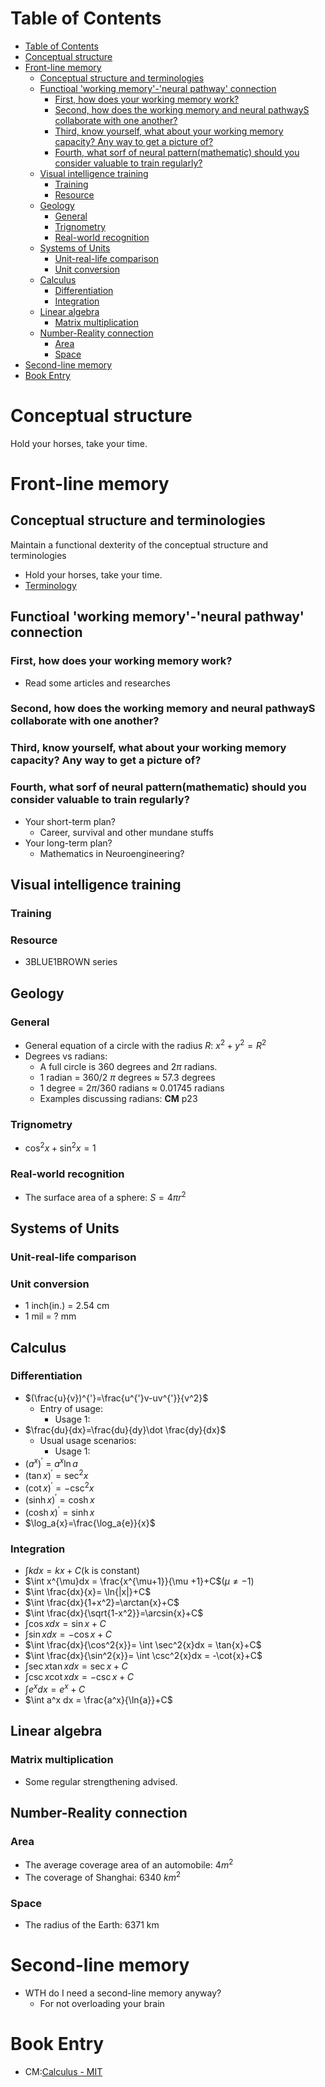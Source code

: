 # Table of Contents
- [Table of Contents](#table-of-contents)
- [Conceptual structure](#conceptual-structure)
- [Front-line memory](#front-line-memory)
  - [Conceptual structure and terminologies](#conceptual-structure-and-terminologies)
  - [Functioal 'working memory'-'neural pathway' connection](#functioal-working-memory-neural-pathway-connection)
    - [First, how does your working memory work?](#first-how-does-your-working-memory-work)
    - [Second, how does the working memory and neural pathwayS collaborate with one another?](#second-how-does-the-working-memory-and-neural-pathways-collaborate-with-one-another)
    - [Third, know yourself, what about your working memory capacity? Any way to get a picture of?](#third-know-yourself-what-about-your-working-memory-capacity-any-way-to-get-a-picture-of)
    - [Fourth, what sorf of neural pattern(mathematic) should you consider valuable to train regularly?](#fourth-what-sorf-of-neural-patternmathematic-should-you-consider-valuable-to-train-regularly)
  - [Visual intelligence training](#visual-intelligence-training)
    - [Training](#training)
    - [Resource](#resource)
  - [Geology](#geology)
    - [General](#general)
    - [Trignometry](#trignometry)
    - [Real-world recognition](#real-world-recognition)
  - [Systems of Units](#systems-of-units)
    - [Unit-real-life comparison](#unit-real-life-comparison)
    - [Unit conversion](#unit-conversion)
  - [Calculus](#calculus)
    - [Differentiation](#differentiation)
    - [Integration](#integration)
  - [Linear algebra](#linear-algebra)
    - [Matrix multiplication](#matrix-multiplication)
  - [Number-Reality connection](#number-reality-connection)
    - [Area](#area)
    - [Space](#space)
- [Second-line memory](#second-line-memory)
- [Book Entry](#book-entry)
# Conceptual structure
Hold your horses, take your time.
# Front-line memory
## Conceptual structure and terminologies
Maintain a functional dexterity of the conceptual structure and terminologies
- Hold your horses, take your time.
- [Terminology](./terminology.md)

## Functioal 'working memory'-'neural pathway' connection
### First, how does your working memory work?
- Read some articles and researches
### Second, how does the working memory and neural pathwayS collaborate with one another?
### Third, know yourself, what about your working memory capacity? Any way to get a picture of?
### Fourth, what sorf of neural pattern(mathematic) should you consider valuable to train regularly?
- Your short-term plan? 
  - Career, survival and other mundane stuffs
- Your long-term plan?
  - Mathematics in Neuroengineering?

## Visual intelligence training
### Training
### Resource
- 3BLUE1BROWN series
## Geology
### General
- General equation of a circle with the radius $R$: $x^2+y^2 = R^2$
- Degrees vs radians:
  - A full circle is 360 degrees and $2\pi$ radians.
  - 1 radian = 360/2 $\pi$ degrees $\approx$ 57.3 degrees
  - 1 degree = $2\pi /360$ radians $\approx$ 0.01745 radians
  - Examples discussing radians: **CM** p23
### Trignometry
- $\cos^2{x}+\sin^2{x}=1$
### Real-world recognition
- The surface area of a sphere: $S=4\pi r^2$

## Systems of Units
### Unit-real-life comparison
### Unit conversion
- 1 inch(in.) = 2.54 cm
- 1 mil = ? mm

## Calculus
### Differentiation
- $(\frac{u}{v})^{'}=\frac{u^{'}v-uv^{'}}{v^2}$
  - Entry of usage:
    - Usage 1:
- $\frac{du}{dx}=\frac{du}{dy}\dot \frac{dy}{dx}$
  - Usual usage scenarios:
    - Usage 1:
- ${(a^x)}^{'}=a^x \ln{a}$
- ${(\tan{x})}^{'}={\sec^2{x}}$
- ${(\cot{x})}^{'}={-\csc^2{x}}$
- ${(\sinh{x})}^{'}={\cosh{x}}$
- ${(\cosh{x})}^{'}={\sinh{x}}$
- $\log_a{x}=\frac{\log_a{e}}{x}$

### Integration
- $\int kdx = kx+C$(k is constant)
- $\int x^{\mu}dx = \frac{x^{\mu+1}}{\mu +1}+C$($\mu \neq -1$)
- $\int \frac{dx}{x}= \ln{|x|}+C$
- $\int \frac{dx}{1+x^2}=\arctan{x}+C$
- $\int \frac{dx}{\sqrt{1-x^2}}=\arcsin{x}+C$
- $\int \cos{x}dx = \sin{x} + C$
- $\int \sin{x}dx = -\cos{x} + C$
- $\int \frac{dx}{\cos^2{x}}= \int \sec^2{x}dx = \tan{x}+C$
- $\int \frac{dx}{\sin^2{x}}= \int \csc^2{x}dx = -\cot{x}+C$
- $\int \sec{x}\tan{x}dx = \sec{x}+C$
- $\int \csc{x}\cot{x}dx = -\csc{x}+C$
- $\int e^x dx = e^x + C$
- $\int a^x dx = \frac{a^x}{\ln{a}}+C$
## Linear algebra
### Matrix multiplication
- Some regular strengthening advised.
## Number-Reality connection

### Area
- The average coverage area of an automobile: $4m^2$ 
- The coverage of Shanghai: 6340 ${km}^2$

### Space
- The radius of the Earth: 6371 km

# Second-line memory
- WTH do I need a second-line memory anyway?
  - For not overloading your brain


# Book Entry
- CM:[Calculus - MIT](https://ocw.mit.edu/ans7870/resources/Strang/Edited/Calculus/Calculus.pdf)